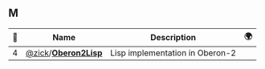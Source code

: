 ## M 

|:star2: | Name | Description | 🌍|
|---|---|---|---|
|4|[@zick](https://github.com/zick)/[**Oberon2Lisp**](https://github.com/zick/Oberon2Lisp)|Lisp implementation in Oberon-2||

